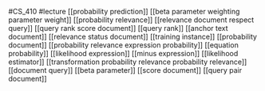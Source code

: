 #CS_410
#lecture
[[probability prediction]]
[[beta parameter weighting parameter weight]]
[[probability relevance]]
[[relevance document respect query]]
[[query rank score document]]
[[query rank]]
[[anchor text document]]
[[relevance status document]]
[[training instance]]
[[probability document]]
[[probability relevance expression probability]]
[[equation probability]]
[[likelihood expression]]
[[minus expression]]
[[likelihood estimator]]
[[transformation probability relevance probability relevance]]
[[document query]]
[[beta parameter]]
[[score document]]
[[query pair document]]
